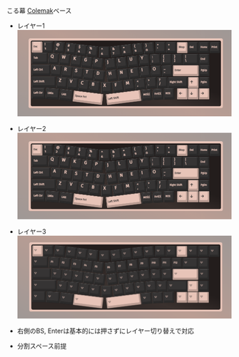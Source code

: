 <detail>
<summary>こる幕 <a href="https://colemak.com">Colemak</a>ベース</summary>

- レイヤー1
![layer0][layer1_img]

- レイヤー2
![layer1][layer1_img]

- レイヤー3
![layer2][layer3_img]

- 右側のBS, Enterは基本的には押さずにレイヤー切り替えで対応
- 分割スペース前提
</detail>

[colemak_hp]: https://colemak.com
[layer1_img]: ./keyboards/aks068/alice_68.korumaku.layer0.png
[layer2_img]: ./keyboards/aks068/alice_68.korumaku.layer1.png
[layer3_img]: ./keyboards/aks068/alice_68.korumaku.layer2.png